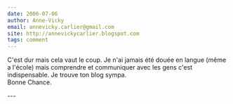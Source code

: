 ```yaml
---
date: 2006-07-06
author: Anne-Vicky
email: annevicky.carlier@gmail.com
site: http://annevickycarlier.blogspot.com
tags: comment
---
```


<p>C'est dur mais cela vaut le coup. Je n'ai jamais été douée en langue (même  a l'école) mais comprendre et communiquer avec les gens c'est indispensable. Je trouve ton blog sympa. <br />
Bonne Chance. </p>
---